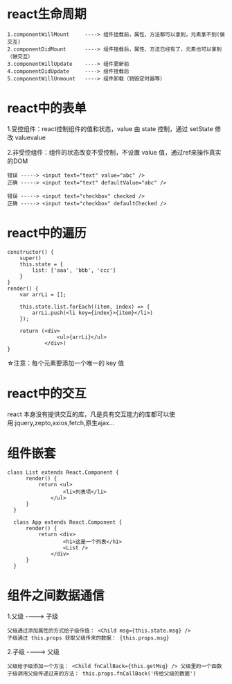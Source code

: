 # react生命周期

    1.componentWillMount     ----> 组件挂载前，属性、方法都可以拿到，元素拿不到(做交互)
    2.componentDidMount      ----> 组件挂载后，属性、方法已经有了，元素也可以拿到（做交互）
    3.componentWillUpdate    ----> 组件更新前
    4.componentDidUpdate     ----> 组件挂载后
    5.componentWillUnmount   ----> 组件卸载（销毁定时器等）
  
# react中的表单

  1.受控组件：react控制组件的值和状态，value 由 state 控制，通过 setState 修改 valuevalue
  
  2.非受控组件：组件的状态改变不受控制，不设置 value 值，通过ref来操作真实的DOM
  
    错误 -----> <input text="text" value="abc" />
    正确 -----> <input text="text" defaultValue="abc" />

    错误 -----> <input text="checkbox" checked />
    正确 -----> <input text="checkbox" defaultChecked />
    
# react中的遍历
    constructor() {
        super()
        this.state = {
            list: ['aaa', 'bbb', 'ccc']
        }
    }
    render() {
        var arrLi = [];

        this.state.list.forEach((item, index) => {
            arrLi.push(<li key={index}>{item}</li>)
        });

        return (<div>
                    <ul>{arrLi}</ul>
                </div>)
    }
    
☆注意：每个元素要添加一个唯一的 key 值

# react中的交互
  react 本身没有提供交互的库，凡是具有交互能力的库都可以使用:jquery,zepto,axios,fetch,原生ajax...
  
# 组件嵌套
    class List extends React.Component {
          render() {
              return <ul>
                      <li>列表项</li>
                  </ul>
          }
      }

      class App extends React.Component {
          render() {
              return <div>
                      <h1>这是一个列表</h1>
                      <List />
                  </div>
          }
      }
 
# 组件之间数据通信
  1.父级 ----> 子级
  
    父级通过添加属性的方式给子级传值： <Child msg={this.state.msg} />
    子级通过 this.props 获取父级传来的数据： {this.props.msg}
        
  2.子级 ----> 父级
  
    父级给子级添加一个方法： <Child fnCallBack={this.getMsg} /> 父级里的一个函数
    子级调用父级传递过来的方法： this.props.fnCallBack('传给父级的数据')
  
  
  
  
  
  
  
  
  
  
  
  
  
  
